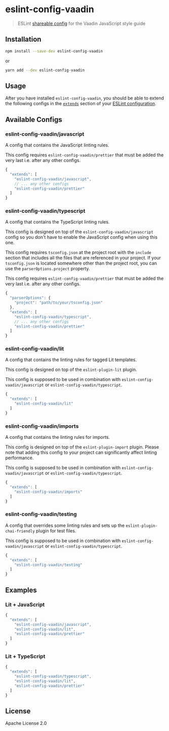 # eslint-config-vaadin

> ESLint [shareable config](http://eslint.org/docs/developer-guide/shareable-configs.html) for the Vaadin JavaScript style guide

## Installation

```sh
npm install --save-dev eslint-config-vaadin
```

or

```sh
yarn add --dev eslint-config-vaadin
```

## Usage

After you have installed `eslint-config-vaadin`, you should be able to extend the following configs in the [`extends`](http://eslint.org/docs/user-guide/configuring#extending-configuration-files) section of your [ESLint configuration](http://eslint.org/docs/user-guide/configuring).

## Available Configs

### eslint-config-vaadin/javascript

A config that contains the JavaScript linting rules.

This config requires `eslint-config-vaadin/prettier` that must be added the very last i.e. after any other configs.

```js
{
  "extends": [
    "eslint-config-vaadin/javascript",
    // ... any other configs
    "eslint-config-vaadin/prettier"
  ]
}
```

### eslint-config-vaadin/typescript

A config that contains the TypeScript linting rules.

This config is designed on top of the `eslint-config-vaadin/javascript` config so you don't have to enable the JavaScript config when using this one.

This config requires `tsconfig.json` at the project root with the `include` section that includes all the files that are referenced in your project. If your `tsconfig.json` is located somewhere other than the project root, you can use the `parserOptions.project` property.

This config requires `eslint-config-vaadin/prettier` that must be added the very last i.e. after any other configs.


```js
{
  "parserOptions": {
    "project": "path/to/your/tsconfig.json"
  },
  "extends": [
    "eslint-config-vaadin/typescript",
    // ... any other configs
    "eslint-config-vaadin/prettier"
  ]
}
```

### eslint-config-vaadin/lit

A config that contains the linting rules for tagged Lit templates.

This config is designed on top of the `eslint-plugin-lit` plugin.

This config is supposed to be used in combination with `eslint-config-vaadin/javascript` or `eslint-config-vaadin/typescript`.

```js
{
  "extends": [
    "eslint-config-vaadin/lit"
  ]
}
```

### eslint-config-vaadin/imports

A config that contains the linting rules for imports.

This config is designed on top of the `eslint-plugin-import` plugin. Please note that adding this config to your project can significantly affect linting performance.

This config is supposed to be used in combination with `eslint-config-vaadin/javascript` or `eslint-config-vaadin/typescript`.

```js
{
  "extends": [
    "eslint-config-vaadin/imports"
  ]
}
```

### eslint-config-vaadin/testing

A config that overrides some linting rules and sets up the `eslint-plugin-chai-friendly` plugin for test files.

This config is supposed to be used in combination with `eslint-config-vaadin/javascript` or `eslint-config-vaadin/typescript`.

```js
{
  "extends": [
    "eslint-config-vaadin/testing"
  ]
}
```

## Examples

### Lit + JavaScript

```js
{
  "extends": [
    "eslint-config-vaadin/javascript",
    "eslint-config-vaadin/lit",
    "eslint-config-vaadin/prettier"
  ]
}
```

### Lit + TypeScript

```js
{
  "extends": [
    "eslint-config-vaadin/typescript",
    "eslint-config-vaadin/lit",
    "eslint-config-vaadin/prettier"
  ]
}
```

## License

Apache License 2.0
